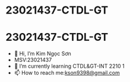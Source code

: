 # 23021437-CTDL-GT
# 23021437-CTDL-GT
- 👋 Hi, I’m Kim Ngọc Sơn
- MSV:23021437
- 🌱 I’m currently learning CTDL&GT-INT 2210 1
- 📫 How to reach me:kson9398@gmail.com


<!---
230-21437/230-21437 is a ✨ special ✨ repository because its `README.md` (this file) appears on your GitHub profile.
You can click the Preview link to take a look at your changes.
--->
